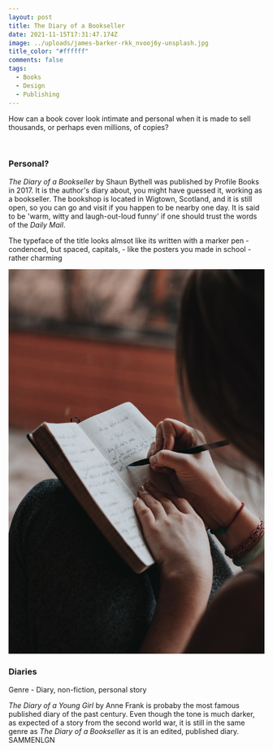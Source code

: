 ```yaml
---
layout: post
title: The Diary of a Bookseller
date: 2021-11-15T17:31:47.174Z
image: ../uploads/james-barker-rkk_nvooj6y-unsplash.jpg
title_color: "#ffffff"
comments: false
tags:
  - Books
  - Design
  - Publishing
---
```

How can a book cover look intimate and personal when it is made to sell thousands, or perhaps even millions, of copies? 

![]()

### Personal?

*The Diary of a Bookseller* by Shaun Bythell was published by Profile Books in 2017. It is the author's diary about, you might have guessed it, working as a bookseller. The bookshop is located in Wigtown, Scotland, and it is still open, so you can go and visit if you happen to be nearby one day. It is said to be 'warm, witty and laugh-out-loud funny' if one should trust the words of the *Daily Mail*. 

The typeface of the title looks almsot like its written with a marker pen - condenced, but spaced, capitals, - like the posters you made in school - rather charming  

![](../uploads/marcos-paulo-prado-tcyw6im5uug-unsplash.jpg "Photo: Marcos Paulo Prado, Unsplash.")

### Diaries

Genre - Diary, non-fiction, personal story

*The Diary of a Young Girl* by Anne Frank is probaby the most famous published diary of the past century. Even though the tone is much darker, as expected of a story from the second world war, it is still in the same genre as *The Diary of a Bookseller* as it is an edited, published diary. SAMMENLGN